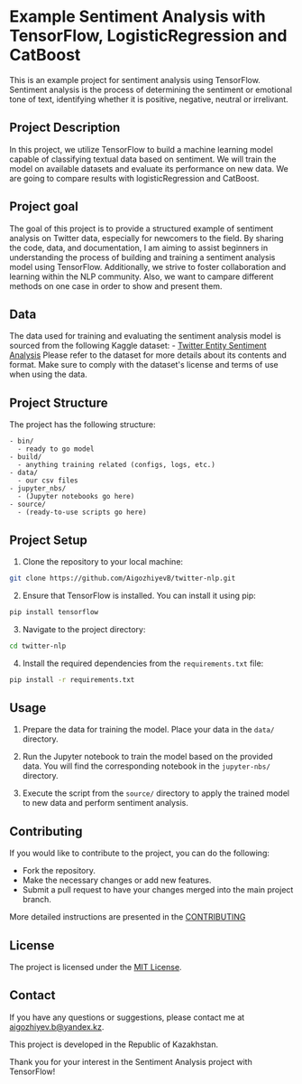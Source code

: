# Example Sentiment Analysis with TensorFlow, LogisticRegression and CatBoost

This is an example project for sentiment analysis using TensorFlow. Sentiment analysis is the process of determining the sentiment or emotional tone of text, identifying whether it is positive, negative, neutral or irrelivant.

## Project Description

In this project, we utilize TensorFlow to build a machine learning model capable of classifying textual data based on sentiment. We will train the model on available datasets and evaluate its performance on new data.
We are going to compare results with logisticRegression and CatBoost.

## Project goal

The goal of this project is to provide a structured example of sentiment analysis on Twitter data, especially for newcomers to the field. By sharing the code, data, and documentation, I am aiming to assist beginners in understanding the process of building and training a sentiment analysis model using TensorFlow.
Additionally, we strive to foster collaboration and learning within the NLP community.
Also, we want to campare different methods on one case in order to show and present them.

## Data

The data used for training and evaluating the sentiment analysis model is sourced from the following Kaggle dataset: - [Twitter Entity Sentiment Analysis](https://www.kaggle.com/datasets/jp797498e/twitter-entity-sentiment-analysis)
Please refer to the dataset for more details about its contents and format. Make sure to comply with the dataset's license and terms of use when using the data.

## Project Structure

The project has the following structure:

```
- bin/
  - ready to go model
- build/
  - anything training related (configs, logs, etc.)
- data/
  - our csv files
- jupyter_nbs/
  - (Jupyter notebooks go here)
- source/
  - (ready-to-use scripts go here)
```

## Project Setup

1. Clone the repository to your local machine:

```bash
git clone https://github.com/AigozhiyevB/twitter-nlp.git
```

2. Ensure that TensorFlow is installed. You can install it using pip:

```bash
pip install tensorflow
```

3. Navigate to the project directory:

```bash
cd twitter-nlp
```

4. Install the required dependencies from the `requirements.txt` file:

```bash
pip install -r requirements.txt
```

## Usage

1. Prepare the data for training the model. Place your data in the `data/` directory.

2. Run the Jupyter notebook to train the model based on the provided data. You will find the corresponding notebook in the `jupyter-nbs/` directory.

3. Execute the script from the `source/` directory to apply the trained model to new data and perform sentiment analysis.

## Contributing

If you would like to contribute to the project, you can do the following:

- Fork the repository.
- Make the necessary changes or add new features.
- Submit a pull request to have your changes merged into the main project branch.

More detailed instructions are presented in the [CONTRIBUTING](docs/CONTRIBUTING.md)
## License

The project is licensed under the [MIT License](https://opensource.org/licenses/MIT).

## Contact

If you have any questions or suggestions, please contact me at [aigozhiyev.b@yandex.kz](mailto:aigozhiyev.b@yandex.kz?subject=[GitHub]%20Source%20twitter-nlp).

This project is developed in the Republic of Kazakhstan.

Thank you for your interest in the Sentiment Analysis project with TensorFlow!
